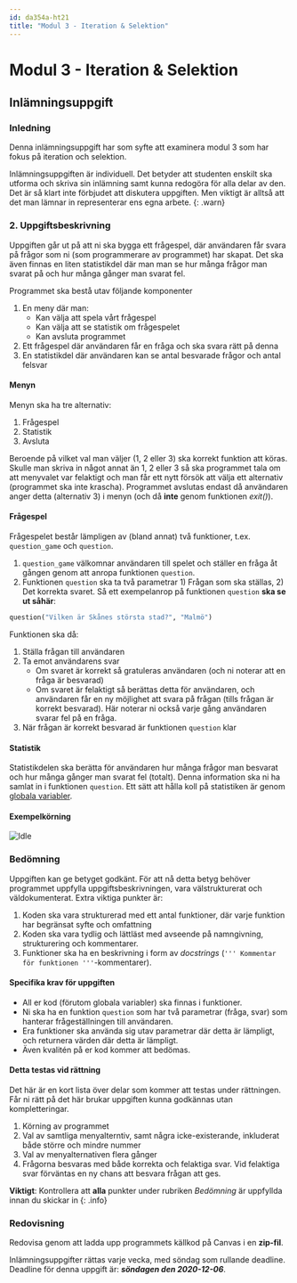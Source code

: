 ```yaml
---
id: da354a-ht21
title: "Modul 3 - Iteration & Selektion"
---
```


# Modul 3 - Iteration & Selektion

## Inlämningsuppgift

### Inledning

Denna inlämningsuppgift har som syfte att examinera modul 3 som har fokus på iteration och selektion.

Inlämningsuppgiften är individuell. Det betyder att studenten enskilt ska utforma och skriva sin inlämning samt kunna redogöra för alla delar av den. Det är så klart inte förbjudet att diskutera uppgiften. Men viktigt är alltså att det man lämnar in representerar ens egna arbete.
{: .warn}

### 2. Uppgiftsbeskrivning

Uppgiften går ut på att ni ska bygga ett frågespel, där användaren får svara på frågor som ni (som programmerare av programmet) har skapat. Det ska även finnas en liten statistikdel där man man se hur många frågor man svarat på och hur många gånger man svarat fel.

Programmet ska bestå utav följande komponenter

1. En meny där man:
	- Kan välja att spela vårt frågespel
	- Kan välja att se statistik om frågespelet
	- Kan avsluta programmet
2. Ett frågespel där användaren får en fråga och ska svara rätt på denna
3. En statistikdel där användaren kan se antal besvarade frågor och antal felsvar

#### Menyn

Menyn ska ha tre alternativ:

1. Frågespel
2. Statistik
3. Avsluta

Beroende på vilket val man väljer (1, 2 eller 3) ska korrekt funktion att köras. Skulle man skriva in något annat än 1, 2 eller 3 så ska programmet tala om att menyvalet var felaktigt och man får ett nytt försök att välja ett alternativ (programmet ska inte krascha). Programmet avslutas endast då användaren anger detta (alternativ 3) i menyn (och då **inte** genom funktionen *exit()*).

#### Frågespel

Frågespelet består lämpligen av (bland annat) två funktioner, t.ex. `question_game` och `question`.

1. `question_game` välkomnar användaren till spelet och ställer en fråga åt gången genom att anropa funktionen `question`.
2. Funktionen `question` ska ta två parametrar 1) Frågan som ska ställas, 2) Det korrekta svaret. Så ett exempelanrop på funktionen `question` **ska se ut såhär**:

```python
question("Vilken är Skånes största stad?", "Malmö")
```

Funktionen ska då:

1. Ställa frågan till användaren
2. Ta emot användarens svar
	- Om svaret är korrekt så gratuleras användaren (och ni noterar att en fråga är besvarad)
	- Om svaret är felaktigt så berättas detta för användaren, och användaren får en ny möjlighet att svara på frågan (tills frågan är korrekt besvarad). Här noterar ni också varje gång användaren svarar fel på en fråga.
3. När frågan är korrekt besvarad är funktionen `question` klar

#### Statistik

Statistikdelen ska berätta för användaren hur många frågor man besvarat och hur många gånger man svarat fel (totalt). Denna information ska ni ha samlat in i funktionen `question`. Ett sätt att hålla koll på statistiken är genom [globala variabler](http://stackoverflow.com/questions/423379/using-global-variables-in-a-function-other-than-the-one-that-created-them).

#### Exempelkörning

![Idle](../images/idle15.png)

### Bedömning

Uppgiften kan ge betyget godkänt. För att nå detta betyg behöver programmet uppfylla uppgiftsbeskrivningen, vara välstrukturerat och väldokumenterat. Extra viktiga punkter är:

1. Koden ska vara strukturerad med ett antal funktioner, där varje funktion har begränsat syfte och omfattning
2. Koden ska vara tydlig och lättläst med avseende på namngivning, strukturering och kommentarer.
3. Funktioner ska ha en beskrivning i form av _docstrings_ (`''' Kommentar för funktionen '''`-kommentarer).

#### Specifika krav för uppgiften

- All er kod (förutom globala variabler) ska finnas i funktioner.
- Ni ska ha en funktion `question` som har två parametrar (fråga, svar) som hanterar frågeställningen till användaren.
- Era funktioner ska använda sig utav parametrar där detta är lämpligt, och returnera värden där detta är lämpligt.
- Även kvalitén på er kod kommer att bedömas.

#### Detta testas vid rättning

Det här är en kort lista över delar som kommer att testas under rättningen. Får ni rätt på det här brukar uppgiften kunna godkännas utan kompletteringar.

1. Körning av programmet
2. Val av samtliga menyalterntiv, samt några icke-existerande, inkluderat både större och mindre nummer
3. Val av menyalternativen flera gånger
4. Frågorna besvaras med både korrekta och felaktiga svar. Vid felaktiga svar förväntas en ny chans att besvara frågan att ges.

**Viktigt**: Kontrollera att **alla** punkter under rubriken *Bedömning* är uppfyllda innan du skickar in
{: .info}

### Redovisning

Redovisa genom att ladda upp programmets källkod på Canvas i en **zip-fil**.

Inlämningsuppgifter rättas varje vecka, med söndag som rullande deadline. Deadline för denna uppgift är:
**_söndagen den 2020-12-06_**.